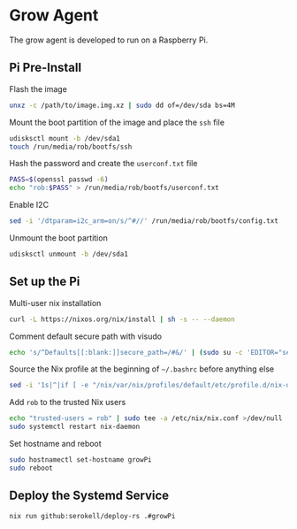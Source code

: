 # Grow Agent

The grow agent is developed to run on a Raspberry Pi.

## Pi Pre-Install

Flash the image

```bash
unxz -c /path/to/image.img.xz | sudo dd of=/dev/sda bs=4M
```

Mount the boot partition of the image and place the `ssh` file

```bash
udisksctl mount -b /dev/sda1
touch /run/media/rob/bootfs/ssh
```

Hash the password and create the `userconf.txt` file

```bash
PASS=$(openssl passwd -6)
echo "rob:$PASS" > /run/media/rob/bootfs/userconf.txt
```

Enable I2C

```bash
sed -i '/dtparam=i2c_arm=on/s/^#//' /run/media/rob/bootfs/config.txt
```

Unmount the boot partition

```bash
udisksctl unmount -b /dev/sda1
```

## Set up the Pi

Multi-user nix installation

```bash
curl -L https://nixos.org/nix/install | sh -s -- --daemon
```

Comment default secure path with visudo

```bash
echo 's/^Defaults[[:blank:]]secure_path=/#&/' | (sudo su -c 'EDITOR="sed -f- -ie" visudo')
```

Source the Nix profile at the beginning of `~/.bashrc` before anything else

```bash
sed -i '1s|^|if [ -e "/nix/var/nix/profiles/default/etc/profile.d/nix-daemon.sh" ]; then\n    . "/nix/var/nix/profiles/default/etc/profile.d/nix-daemon.sh"\nfi\n|' ~/.bashrc
```

Add `rob` to the trusted Nix users

```bash
echo "trusted-users = rob" | sudo tee -a /etc/nix/nix.conf >/dev/null
sudo systemctl restart nix-daemon
```

Set hostname and reboot

```bash
sudo hostnamectl set-hostname growPi
sudo reboot
```

## Deploy the Systemd Service

```bash
nix run github:serokell/deploy-rs .#growPi
```
